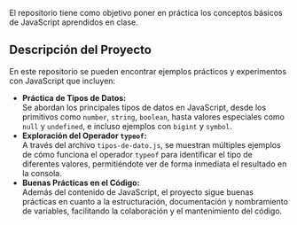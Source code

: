 El repositorio tiene como objetivo poner en práctica los conceptos básicos de JavaScript aprendidos en clase. 

## Descripción del Proyecto

En este repositorio se pueden encontrar ejemplos prácticos y experimentos con JavaScript que incluyen:
  
- **Práctica de Tipos de Datos:**  
  Se abordan los principales tipos de datos en JavaScript, desde los primitivos como `number`, `string`, `boolean`, hasta valores especiales como `null` y `undefined`, e incluso ejemplos con `bigint` y `symbol`.  
- **Exploración del Operador `typeof`:**  
  A través del archivo `tipos-de-dato.js`, se muestran múltiples ejemplos de cómo funciona el operador `typeof` para identificar el tipo de diferentes valores, permitiéndote ver de forma inmediata el resultado en la consola.
- **Buenas Prácticas en el Código:**  
  Además del contenido de JavaScript, el proyecto sigue buenas prácticas en cuanto a la estructuración, documentación y nombramiento de variables, facilitando la colaboración y el mantenimiento del código.